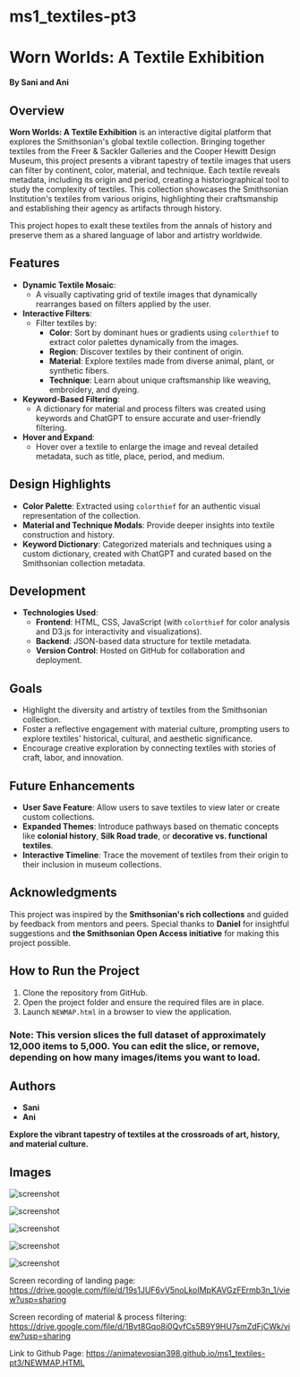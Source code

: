 # ms1_textiles-pt3

# Worn Worlds: A Textile Exhibition

**By Sani and Ani**

## Overview

**Worn Worlds: A Textile Exhibition** is an interactive digital platform that explores the Smithsonian's global textile collection. Bringing together textiles from the Freer & Sackler Galleries and the Cooper Hewitt Design Museum, this project presents a vibrant tapestry of textile images that users can filter by continent, color, material, and technique. Each textile reveals metadata, including its origin and period, creating a historiographical tool to study the complexity of textiles. This collection showcases the Smithsonian Institution's textiles from various origins, highlighting their craftsmanship and establishing their agency as artifacts through history.

This project hopes to exalt these textiles from the annals of history and preserve them as a shared language of labor and artistry worldwide.

## Features

- **Dynamic Textile Mosaic**:
  - A visually captivating grid of textile images that dynamically rearranges based on filters applied by the user.
- **Interactive Filters**:
  - Filter textiles by:
    - **Color**: Sort by dominant hues or gradients using `colorthief` to extract color palettes dynamically from the images.
    - **Region**: Discover textiles by their continent of origin.
    - **Material**: Explore textiles made from diverse animal, plant, or synthetic fibers.
    - **Technique**: Learn about unique craftsmanship like weaving, embroidery, and dyeing.
- **Keyword-Based Filtering**:
  - A dictionary for material and process filters was created using keywords and ChatGPT to ensure accurate and user-friendly filtering.
- **Hover and Expand**:
  - Hover over a textile to enlarge the image and reveal detailed metadata, such as title, place, period, and medium.

## Design Highlights

- **Color Palette**: Extracted using `colorthief` for an authentic visual representation of the collection.
- **Material and Technique Modals**: Provide deeper insights into textile construction and history.
- **Keyword Dictionary**: Categorized materials and techniques using a custom dictionary, created with ChatGPT and curated based on the Smithsonian collection metadata.

## Development

- **Technologies Used**:
  - **Frontend**: HTML, CSS, JavaScript (with `colorthief` for color analysis and D3.js for interactivity and visualizations).
  - **Backend**: JSON-based data structure for textile metadata.
  - **Version Control**: Hosted on GitHub for collaboration and deployment.

## Goals

- Highlight the diversity and artistry of textiles from the Smithsonian collection.
- Foster a reflective engagement with material culture, prompting users to explore textiles' historical, cultural, and aesthetic significance.
- Encourage creative exploration by connecting textiles with stories of craft, labor, and innovation.

## Future Enhancements

- **User Save Feature**: Allow users to save textiles to view later or create custom collections.
- **Expanded Themes**: Introduce pathways based on thematic concepts like **colonial history**, **Silk Road trade**, or **decorative vs. functional textiles**.
- **Interactive Timeline**: Trace the movement of textiles from their origin to their inclusion in museum collections.

## Acknowledgments

This project was inspired by the **Smithsonian's rich collections** and guided by feedback from mentors and peers. Special thanks to **Daniel** for insightful suggestions and **the Smithsonian Open Access initiative** for making this project possible.

## How to Run the Project

1. Clone the repository from GitHub.
2. Open the project folder and ensure the required files are in place.
3. Launch `NEWMAP.html` in a browser to view the application.

### Note: This version slices the full dataset of approximately 12,000 items to 5,000. You can edit the slice, or remove, depending on how many images/items you want to load.

## Authors

- **Sani**
- **Ani**

**Explore the vibrant tapestry of textiles at the crossroads of art, history, and material culture.**

## Images

![screenshot](./images/hero-image.png)

![screenshot](./images/filters-map.png)

![screenshot](./images/filter_wool.png)

![screenshot](./images/needlepoint.png)

![screenshot](./images/modal-band.png)

Screen recording of landing page:
https://drive.google.com/file/d/19s1JUF6vV5noLkoIMpKAVGzFErmb3n_1/view?usp=sharing

Screen recording of material & process filtering:
https://drive.google.com/file/d/1Bvt8Gqo8i0QvfCs5B9Y9HU7smZdFjCWk/view?usp=sharing

Link to Github Page:
https://animatevosian398.github.io/ms1_textiles-pt3/NEWMAP.HTML
